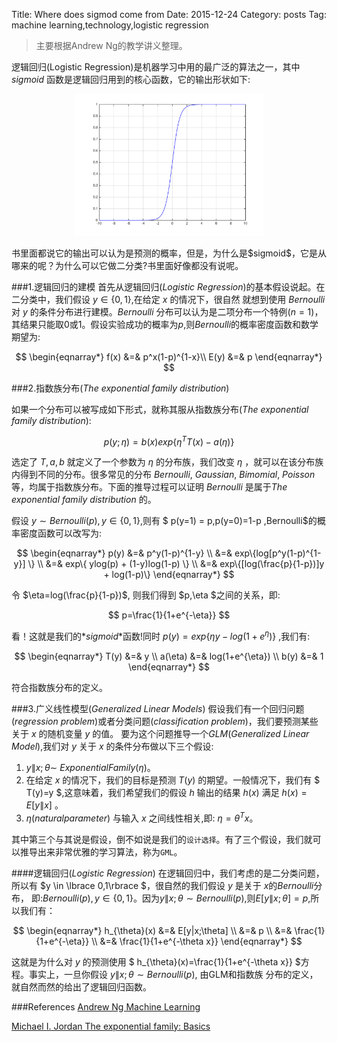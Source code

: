 Title: Where does sigmod come from 
Date: 2015-12-24
Category: posts
Tag: machine learning,technology,logistic regression

>主要根据Andrew Ng的教学讲义整理。

逻辑回归(Logistic Regression)是机器学习中用的最广泛的算法之一，其中 $sigmoid$ 函数是逻辑回归用到的核心函数，它的输出形状如下:
<p align="center">
<img src="/static/images/sigmoid.svg" alt="sigmoid"  width="60%" />
</p>
书里面都说它的输出可以认为是预测的概率，但是，为什么是$sigmoid$，它是从哪来的呢？为什么可以它做二分类?书里面好像都没有说呢。

###1.逻辑回归的建模
首先从逻辑回归($Logistic$ $Regression$)的基本假设说起。在二分类中，我们假设 $y \in \lbrace0,1\rbrace$,在给定 $x$ 的情况下，很自然
就想到使用 $Bernoulli$ 对 $y$ 的条件分布进行建模。$Bernoulli$
分布可以认为是二项分布一个特例($n=1$)，其结果只能取$0$或1。假设实验成功的概率为$p$,则$Bernoulli$的概率密度函数和数学期望为:

$$
\begin{eqnarray*}
    f(x) &=& p^x(1-p)^{1-x}\\
    E(y) &=& p
\end{eqnarray*}
$$

###2.指数族分布($The$ $exponential$ $family$ $distribution$)

如果一个分布可以被写成如下形式，就称其服从指数族分布($The$ $exponential$ $family$ $distribution$):

$$
p(y;\eta)=b(x)exp\{\eta^{T}T(x)-a(\eta)\}
$$

选定了 $T,a,b$ 就定义了一个参数为 $\eta$ 的分布族，我们改变 $\eta$ ，就可以在该分布族内得到不同的分布。很多常见的分布 $Bernoulli,$ $Gaussian,$
$Bimomial,$ $Poisson$ 等，均属于指数族分布。下面的推导过程可以证明 $Bernoulli$ 是属于$The$ $exponential$ $family$ $distribution$ 的。


假设 $y\sim Bernoulli(p),y\in\lbrace {0,1}\rbrace$,则有 $ p(y=1) = p,p(y=0)=1-p $,$Bernoulli$的概率密度函数可以改写为:

$$
\begin{eqnarray*}
p(y) &=& p^y(1-p)^{1-y} \\
     &=& exp\{log[p^y(1-p)^{1-y}] \} \\
     &=& exp\{ ylog(p) + (1-y)log(1-p) \} \\
     &=& exp\{[log(\frac{p}{1-p})]y + log(1-p)\}
\end{eqnarray*}
$$

令 $\eta=log(\frac{p}{1-p})$, 则我们得到 $p,\eta $之间的关系，即:

$$
    p=\frac{1}{1+e^{-\eta}}
$$

看！这就是我们的*$sigmoid$*函数!同时 $p(y)=exp\lbrace \eta y - log(1+e^{\eta}) \rbrace$ ,我们有:

$$
\begin{eqnarray*}
T(y)        &=& y \\
a(\eta)     &=& log(1+e^{\eta}) \\
b(y)        &=& 1
\end{eqnarray*}
$$

符合指数族分布的定义。

###3.广义线性模型($Generalized$ $Linear$ $Models$)
假设我们有一个回归问题($regression$ $problem$)或者分类问题($classification$ $problem$)，我们要预测某些关于 $x$ 的随机变量 $y$ 的值。
要为这个问题推导一个$GLM$($Generalized$ $Linear$ $Model$),我们对 $y$ 关于 $x$ 的条件分布做以下三个假设:

1. $y\|x;\theta  \sim$  $ExponentialFamily(\eta)$。
2. 在给定 $x$ 的情况下，我们的目标是预测 $T(y)$ 的期望。一般情况下，我们有 $ T(y)=y $,这意味着，我们希望我们的假设 $h$ 输出的结果 $h(x)$
满足 $h(x)=E[y\|x]$ 。
3. $\eta(natural parameter)$ 与输入 $x$ 之间线性相关,即: $\eta=\theta^{T}x$。

其中第三个与其说是假设，倒不如说是我们的`设计选择`。有了三个假设，我们就可以推导出来非常优雅的学习算法，称为`GML`。

####逻辑回归($Logistic$ $Regression$)
在逻辑回归中，我们考虑的是二分类问题，所以有 $y \in \lbrace 0,1\rbrace $，很自然的我们假设 $y$ 是关于 $x$的$Bernoulli$分布，
即:$Bernoulli(p),y\in\lbrace {0,1}\rbrace$。因为$y\|x;\theta  \sim  Bernoulli(p)$,则$E[y\|x;\theta]=p$,所以我们有：

$$
\begin{eqnarray*}
h_{\theta}(x)        &=& E[y|x;\theta] \\
                     &=& p             \\
                     &=& \frac{1}{1+e^{-\eta}} \\
                     &=& \frac{1}{1+e^{-\theta x}}
\end{eqnarray*}
$$

这就是为什么对 $y$  的预测使用 $ h_{\theta}(x)=\frac{1}{1+e^{-\theta x}} $方程。事实上，一旦你假设 $y\|x;\theta  \sim  Bernoulli(p)$, 由GLM和指数族
分布的定义，就自然而然的给出了逻辑回归函数。


###References
[Andrew Ng Machine Learning ](http://open.163.com/special/opencourse/machinelearning.html)

[Michael I. Jordan The exponential family: Basics](http://www.cs.berkeley.edu/~jordan/courses/260-spring10/other-readings/chapter8.pdf)